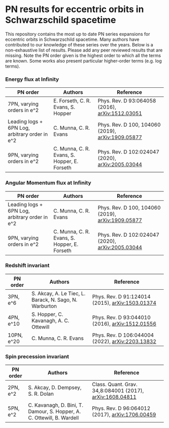 # PN results for eccentric orbits in Schwarzschild spacetime

This repository contains the most up to date PN series expansions for eccentric orbits in Schwarzschild spacetime. Many authors have contributed to our knowledge of these series over the years. Below is a non-exhaustive list of results. Please add any peer reviewed results that are missing. Note the PN order given is the highest order to which all the terms are known. Some works also present particular higher-order terms (e.g. log terms).

### Energy flux at Infinity

| PN order  | Authors                                                                | Reference                                                                           |
|-----------|------------------------------------------------------------------------|-------------------------------------------------------------------------------------|
| 7PN, varying orders in e^2  | E. Forseth, C. R. Evans, S. Hopper                 | Phys. Rev. D 93:064058 (2016), [arXiv:1512.03051](https://arxiv.org/abs/1512.03051v1) |
| Leading logs + 6PN Log, arbitrary order in e^2 | C. Munna, C. R. Evans                                 | Phys. Rev. D 100, 104060 (2019), [arXiv:1909.05877](https://arxiv.org/abs/1909.05877) |
| 9PN, varying orders in e^2 | C. Munna, C. R. Evans, S. Hopper, E. Forseth | Phys. Rev. D 102:024047 (2020), [arXiv:2005.03044](https://arxiv.org/abs/2005.03044) |

### Angular Momentum flux at Infinity

| PN order  | Authors                                                                | Reference                                                                           |
|-----------|------------------------------------------------------------------------|-------------------------------------------------------------------------------------|
| Leading logs + 6PN Log, arbitrary order in e^2 | C. Munna, C. R. Evans                                 | Phys. Rev. D 100, 104060 (2019), [arXiv:1909.05877](https://arxiv.org/abs/1909.05877) |
| 9PN, varying orders in e^2 | C. Munna, C. R. Evans, S. Hopper, E. Forseth | Phys. Rev. D 102:024047 (2020), [arXiv:2005.03044](https://arxiv.org/abs/2005.03044) |

### Redshift invariant

| PN order  | Authors                                                                | Reference                                                                           |
|-----------|------------------------------------------------------------------------|-------------------------------------------------------------------------------------|
| 3PN, e^6  | S. Akcay, A. Le Tiec, L. Barack, N. Sago, N. Warburton                 | Phys. Rev. D 91:124014 (2015), [arXiv:1503.01374](https://arxiv.org/abs/1503.01374) |
| 4PN, e^10 | S. Hopper, C. Kavanagh, A. C. Ottewill                                 | Phys. Rev. D 93:044010 (2016), [arXiv:1512.01556](https://arxiv.org/abs/1512.01556) |
| 10PN, e^20 | C. Munna, C. R. Evans                                                 | Phys. Rev. D 106:044004 (2022), [arXiv:2203.13832](https://arxiv.org/abs/2203.13832) |

### Spin precession invariant

| PN order | Authors                                                                | Reference                                                                                    |
|----------|------------------------------------------------------------------------|----------------------------------------------------------------------------------------------|
| 2PN, e^2 | S. Akcay, D. Dempsey, S. R. Dolan                                      | Class. Quant. Grav. 34,8:084001 (2017), [arXiv:1608.04811](https://arxiv.org/abs/1608.04811) |
| 5PN, e^2 | C. Kavanagh, D. Bini, T. Damour, S. Hopper, A. C. Ottewill, B. Wardell | Phys. Rev. D 96:064012 (2017), [arXiv:1706.00459](https://arxiv.org/abs/1706.00459)          |
